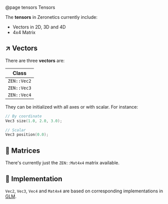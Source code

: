 @page tensors Tensors

The **tensors** in Zeronetics currently include:

- Vectors in 2D, 3D and 4D
- 4x4 Matrix

## ↗️ Vectors

There are three **vectors** are:

| Class         |
|---------------|
| ``ZEN::Vec2`` |
| ``ZEN::Vec3`` |
| ``ZEN::Vec4`` |

They can be initialized with all axes or with scalar. For instance:

````cpp
// By coordinate
Vec3 size(1.0, 2.0, 3.0);

// Scalar
Vec3 position(0.0);
````

## 🔢 Matrices

There's currently just the ``ZEN::Mat4x4`` matrix available.

## 🔧 Implementation

``Vec2``, ``Vec3``, ``Vec4`` and ``Mat4x4`` are based on
corresponding implementations in [GLM](https://github.com/g-truc/glm).

